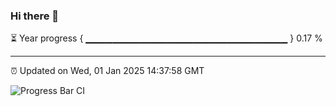 ### Hi there 👋

⏳ Year progress { ▁▁▁▁▁▁▁▁▁▁▁▁▁▁▁▁▁▁▁▁▁▁▁▁▁▁▁▁▁▁ } 0.17 %

---

⏰ Updated on Wed, 01 Jan 2025 14:37:58 GMT

![Progress Bar CI](https://github.com/IshwaranRudhara/GIT-ACTION/workflows/Progress%20Bar%20CI/badge.svg)

